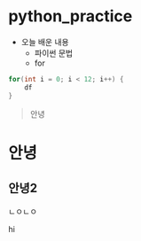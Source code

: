 # python_practice

- 오늘 배운 내용
    - 파이썬 문법
    - for 
```java
for(int i = 0; i < 12; i++) {
    df
}
```

> 안녕

# 안녕

## 안녕2
ㄴㅇㄴㅇ

hi  

